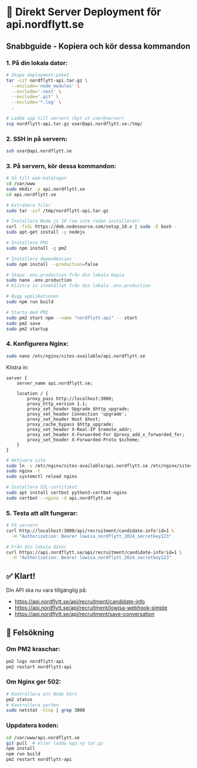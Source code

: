 # 🚀 Direkt Server Deployment för api.nordflytt.se

## Snabbguide - Kopiera och kör dessa kommandon

### 1. På din lokala dator:
```bash
# Skapa deployment-paket
tar -czf nordflytt-api.tar.gz \
  --exclude='node_modules' \
  --exclude='.next' \
  --exclude='.git' \
  --exclude='*.log' \
  .

# Ladda upp till servern (byt ut user@server)
scp nordflytt-api.tar.gz user@api.nordflytt.se:/tmp/
```

### 2. SSH in på servern:
```bash
ssh user@api.nordflytt.se
```

### 3. På servern, kör dessa kommandon:
```bash
# Gå till web-katalogen
cd /var/www
sudo mkdir -p api.nordflytt.se
cd api.nordflytt.se

# Extrahera filer
sudo tar -xzf /tmp/nordflytt-api.tar.gz

# Installera Node.js 18 (om inte redan installerat)
curl -fsSL https://deb.nodesource.com/setup_18.x | sudo -E bash -
sudo apt-get install -y nodejs

# Installera PM2
sudo npm install -g pm2

# Installera dependencies
sudo npm install --production=false

# Skapa .env.production från din lokala kopia
sudo nano .env.production
# Klistra in innehållet från din lokala .env.production

# Bygg applikationen
sudo npm run build

# Starta med PM2
sudo pm2 start npm --name "nordflytt-api" -- start
sudo pm2 save
sudo pm2 startup
```

### 4. Konfigurera Nginx:
```bash
sudo nano /etc/nginx/sites-available/api.nordflytt.se
```

Klistra in:
```nginx
server {
    server_name api.nordflytt.se;
    
    location / {
        proxy_pass http://localhost:3000;
        proxy_http_version 1.1;
        proxy_set_header Upgrade $http_upgrade;
        proxy_set_header Connection 'upgrade';
        proxy_set_header Host $host;
        proxy_cache_bypass $http_upgrade;
        proxy_set_header X-Real-IP $remote_addr;
        proxy_set_header X-Forwarded-For $proxy_add_x_forwarded_for;
        proxy_set_header X-Forwarded-Proto $scheme;
    }
}
```

```bash
# Aktivera site
sudo ln -s /etc/nginx/sites-available/api.nordflytt.se /etc/nginx/sites-enabled/
sudo nginx -t
sudo systemctl reload nginx

# Installera SSL-certifikat
sudo apt install certbot python3-certbot-nginx
sudo certbot --nginx -d api.nordflytt.se
```

### 5. Testa att allt fungerar:
```bash
# På servern
curl http://localhost:3000/api/recruitment/candidate-info?id=1 \
  -H "Authorization: Bearer lowisa_nordflytt_2024_secretkey123"

# Från din lokala dator
curl https://api.nordflytt.se/api/recruitment/candidate-info?id=1 \
  -H "Authorization: Bearer lowisa_nordflytt_2024_secretkey123"
```

## ✅ Klart!

Din API ska nu vara tillgänglig på:
- https://api.nordflytt.se/api/recruitment/candidate-info
- https://api.nordflytt.se/api/recruitment/lowisa-webhook-simple
- https://api.nordflytt.se/api/recruitment/save-conversation

## 🔧 Felsökning

### Om PM2 kraschar:
```bash
pm2 logs nordflytt-api
pm2 restart nordflytt-api
```

### Om Nginx ger 502:
```bash
# Kontrollera att Node körs
pm2 status
# Kontrollera porten
sudo netstat -tlnp | grep 3000
```

### Uppdatera koden:
```bash
cd /var/www/api.nordflytt.se
git pull  # eller ladda upp ny tar.gz
npm install
npm run build
pm2 restart nordflytt-api
```